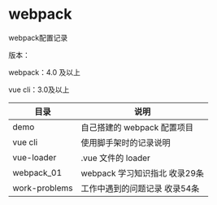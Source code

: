 # webpack
webpack配置记录

版本：

webpack：4.0 及以上

vue cli：3.0及以上

目录 | 说明
---|---
demo | 自己搭建的 webpack 配置项目
vue cli | 使用脚手架时的记录说明
vue-loader | .vue 文件的 loader
webpack_01 | webpack 学习知识指北 收录29条
work-problems | 工作中遇到的问题记录 收录54条
